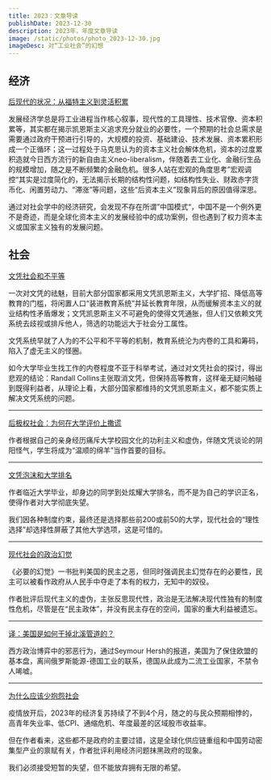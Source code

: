 ```yaml
---
title: 2023：文章导读
publishDate: 2023-12-30
description: 2023年，年度文章导读
image: /static/photos/photo_2023-12-30.jpg
imageDesc: 对“工业社会”的幻想
---
```


## 经济

[后现代的状况：从福特主义到灵活积累](/blog/the-postmodern-condition-from-fordism-to-flexible-accumulation)

发展经济学总是将工业进程当作核心叙事，现代性的工具理性、技术官僚、资本积累等，其实都在揭示凯恩斯主义追求充分就业的必要性，一个预期的社会总需求是需要通过政府干预进行引导的，大规模的投资、基础建设、技术发展、资本累积形成一个正循环；这一过程处于马克思认为的资本主义社会解体危机，资本的过度累积造就今日西方流行的新自由主义neo-liberalism，伴随着去工业化、金融衍生品的规模增加，随之是不断频繁的金融危机。很多人站在宏观的角度思考”宏观调控“其实是过度简化的，无法揭示长期的结构性问题，如结构性失业、财政赤字货币化、闲置劳动力、“滞涨”等问题，这些“后资本主义”现象背后的原因值得深思。

通过对社会学中的经济研究，会发现不存在所谓”中国模式“，中国不是一个例外更不是奇迹，而是全球化资本主义的发展经验中的成功案例，但也遇到了权力资本主义或国家主义独有的发展问题。

## 社会

[文凭社会和不平等](/blog/credential-society-and-inequality)

一次对文凭的祛魅，目前大部分国家都采用文凭凯恩斯主义，大学扩招、降低高等教育的门槛，将闲置人口“装进教育系统”并延长教育年限，从而缓解资本主义的就业结构性矛盾爆发；文凭凯恩斯主义不可避免的使得文凭通胀，但人们又依赖文凭系统去歧视或排斥他人，筛选的功能远大于社会分工属性。

文凭系统早就了人为的不公平和不平等的机制，教育系统沦为内卷的工具和筹码，陷入了虚无主义的怪圈。

如今大学毕业生找工作的内卷程度不亚于科举考试，通过对文凭社会的探讨，得出悲观的结论：Randall Collins主张取消文凭，但保持高等教育，这样毫无疑问触碰到既得利益者，从理论上看，大部分国家都维持的文凭凯恩斯主义，都不能实质上解决文凭系统的问题。

---

[后极权社会：为何在大学评价上撒谎](/blog/post-totalitarian-society-why-lie-about-college-evaluations)

作者根据自己的亲身经历痛斥大学校园文化的功利主义和虚伪，伴随文凭谈论的阴阳怪气，学生将成为“温顺的绵羊”当作首要的目标。

---

[文凭泡沫和大学排名](/blog/credential-bubbles-and-university-rankings)

作者临近大学毕业，却身边的同学到处炫耀大学排名，而不是为自己的学识正名，使得作者对大学彻底失望。

我们因各种制度约束，最终还是选择那些前200或前50的大学，现代社会的“理性选择”却选择性屏蔽了其他大学选项，这是可惜的。

---

[现代社会的政治幻觉](/blog/political-illusion-in-modern-society)

《必要的幻觉》一书批判美国的民主之恶，但同时强调民主幻觉存在的必要性，民主可以被看作政府从人民手中夺走了本有的权力，无知中的奴役。

作者批评后现代主义的虚伪，主张反思现代性，政治是无法解决现代性独有的制度性危机，尽管是在“民主政体”，并没有民主存在的空间，国家的重大利益被遗忘。

---

[译：美国是如何干掉北溪管道的？](/blog/how-america-took-out-the-nord-stream)

西方政治博弈中的邪恶行为，通过Seymour Hersh的报道，美国为了保住欧盟的基本盘，离间俄罗斯能源-德国工业的联系，德国从此成为二流工业国家，不禁令人唏嘘。

---


[为什么应该少抱怨社会](/blog/why-we-should-complain-less-about-society)

疫情放开后，2023年的经济复苏持续了不到4个月，随之的与民众预期相悖的，高青年失业率、低CPI、通缩危机、年度最差的区域股市收益率。

但在作者看来，这些都不是政府的主要过错，这是全球化供应链重组和中国劳动密集型产业的禀赋有关，作者批评利用经济问题抹黑政府的现象。

我们必须接受短暂的失望，但不能放弃拥有无限的希望。
